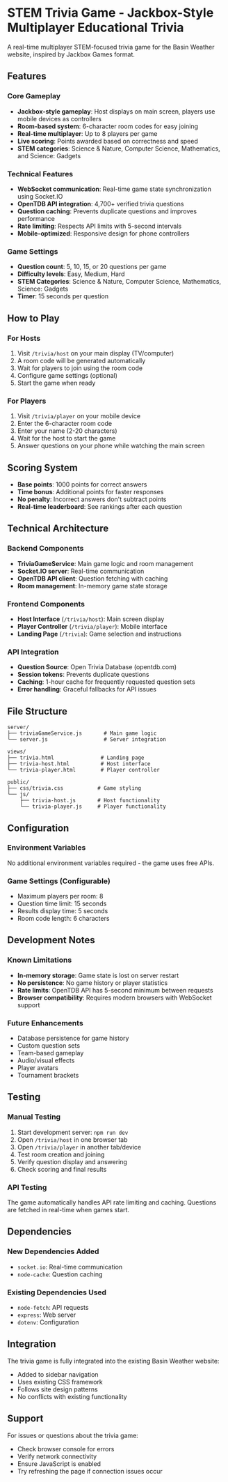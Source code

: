 # STEM Trivia Game - Jackbox-Style Multiplayer Educational Trivia

A real-time multiplayer STEM-focused trivia game for the Basin Weather website, inspired by Jackbox Games format.

## Features

### Core Gameplay
- **Jackbox-style gameplay**: Host displays on main screen, players use mobile devices as controllers
- **Room-based system**: 6-character room codes for easy joining
- **Real-time multiplayer**: Up to 8 players per game
- **Live scoring**: Points awarded based on correctness and speed
- **STEM categories**: Science & Nature, Computer Science, Mathematics, and Science: Gadgets

### Technical Features
- **WebSocket communication**: Real-time game state synchronization using Socket.IO
- **OpenTDB API integration**: 4,700+ verified trivia questions
- **Question caching**: Prevents duplicate questions and improves performance
- **Rate limiting**: Respects API limits with 5-second intervals
- **Mobile-optimized**: Responsive design for phone controllers

### Game Settings
- **Question count**: 5, 10, 15, or 20 questions per game
- **Difficulty levels**: Easy, Medium, Hard
- **STEM Categories**: Science & Nature, Computer Science, Mathematics, Science: Gadgets
- **Timer**: 15 seconds per question

## How to Play

### For Hosts
1. Visit `/trivia/host` on your main display (TV/computer)
2. A room code will be generated automatically
3. Wait for players to join using the room code
4. Configure game settings (optional)
5. Start the game when ready

### For Players
1. Visit `/trivia/player` on your mobile device
2. Enter the 6-character room code
3. Enter your name (2-20 characters)
4. Wait for the host to start the game
5. Answer questions on your phone while watching the main screen

## Scoring System
- **Base points**: 1000 points for correct answers
- **Time bonus**: Additional points for faster responses
- **No penalty**: Incorrect answers don't subtract points
- **Real-time leaderboard**: See rankings after each question

## Technical Architecture

### Backend Components
- **TriviaGameService**: Main game logic and room management
- **Socket.IO server**: Real-time communication
- **OpenTDB API client**: Question fetching with caching
- **Room management**: In-memory game state storage

### Frontend Components
- **Host Interface** (`/trivia/host`): Main screen display
- **Player Controller** (`/trivia/player`): Mobile interface
- **Landing Page** (`/trivia`): Game selection and instructions

### API Integration
- **Question Source**: Open Trivia Database (opentdb.com)
- **Session tokens**: Prevents duplicate questions
- **Caching**: 1-hour cache for frequently requested question sets
- **Error handling**: Graceful fallbacks for API issues

## File Structure
```
server/
├── triviaGameService.js       # Main game logic
└── server.js                  # Server integration

views/
├── trivia.html               # Landing page
├── trivia-host.html          # Host interface
└── trivia-player.html        # Player controller

public/
├── css/trivia.css           # Game styling
└── js/
    ├── trivia-host.js       # Host functionality
    └── trivia-player.js     # Player functionality
```

## Configuration

### Environment Variables
No additional environment variables required - the game uses free APIs.

### Game Settings (Configurable)
- Maximum players per room: 8
- Question time limit: 15 seconds
- Results display time: 5 seconds
- Room code length: 6 characters

## Development Notes

### Known Limitations
- **In-memory storage**: Game state is lost on server restart
- **No persistence**: No game history or player statistics
- **Rate limits**: OpenTDB API has 5-second minimum between requests
- **Browser compatibility**: Requires modern browsers with WebSocket support

### Future Enhancements
- Database persistence for game history
- Custom question sets
- Team-based gameplay
- Audio/visual effects
- Player avatars
- Tournament brackets

## Testing

### Manual Testing
1. Start development server: `npm run dev`
2. Open `/trivia/host` in one browser tab
3. Open `/trivia/player` in another tab/device
4. Test room creation and joining
5. Verify question display and answering
6. Check scoring and final results

### API Testing
The game automatically handles API rate limiting and caching. Questions are fetched in real-time when games start.

## Dependencies

### New Dependencies Added
- `socket.io`: Real-time communication
- `node-cache`: Question caching

### Existing Dependencies Used
- `node-fetch`: API requests
- `express`: Web server
- `dotenv`: Configuration

## Integration

The trivia game is fully integrated into the existing Basin Weather website:
- Added to sidebar navigation
- Uses existing CSS framework
- Follows site design patterns
- No conflicts with existing functionality

## Support

For issues or questions about the trivia game:
- Check browser console for errors
- Verify network connectivity
- Ensure JavaScript is enabled
- Try refreshing the page if connection issues occur